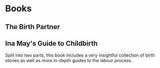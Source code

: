 # Books

## The Birth Partner

## Ina May's Guide to Childbirth
Split into two parts, this book includes a very insightful collection of birth stories as well as more in-depth guides to the labour process.
